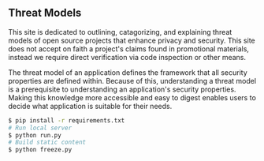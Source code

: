 ## Threat Models
This site is dedicated to outlining, catagorizing, and explaining threat models
of open source projects that enhance privacy and security. This site does not
accept on faith a project's claims found in promotional materials, instead we
require direct verification via code inspection or other means.

The threat model of an application defines the framework that all security
properties are defined within. Because of this, understanding a threat model
is a prerequisite to understanding an application's security properties.
Making this knowledge more accessible and easy to digest enables users to
decide what application is suitable for their needs.

```bash
$ pip install -r requirements.txt
# Run local server
$ python run.py
# Build static content
$ python freeze.py
```
